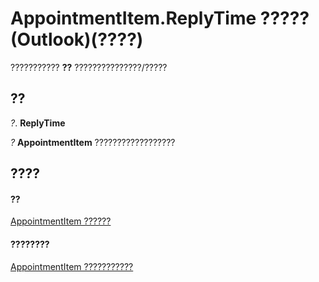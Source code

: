 
# AppointmentItem.ReplyTime ????? (Outlook)(????)

??????????? **??** ???????????????/?????


## ??

 _?_. **ReplyTime**

 _?_ **AppointmentItem** ??????????????????


## ????


#### ??


[AppointmentItem ??????](204a409d-654e-27aa-643a-8344c631b82d.md)
#### ????????


[AppointmentItem ???????????](http://msdn.microsoft.com/library/c72c459d-6d3c-7a05-aa4a-b1b767ddc0b2%28Office.15%29.aspx)